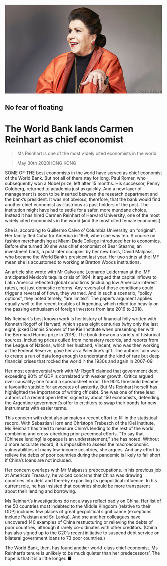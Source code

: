 ![](./images/20200530_FNP001_0.jpg)

## No fear of floating

# The World Bank lands Carmen Reinhart as chief economist

> Ms Reinhart is one of the most widely cited economists in the world

> May 30th 2020HONG KONG

SOME OF THE best economists in the world have served as chief economist of the World Bank. But not all of them stay for long. Paul Romer, who subsequently won a Nobel prize, left after 15 months. His successor, Penny Goldberg, returned to academia just as quickly. And a new layer of management is soon to be inserted between the research department and the bank’s president. It was not obvious, therefore, that the bank would find another chief economist as illustrious as past holders of the post. The institution might have had to settle for a safer, more mundane choice. Instead it has hired Carmen Reinhart of Harvard University, one of the most widely cited economists in the world (and the most cited female economist).

She is, according to Guillermo Calvo of Columbia University, an “original”. Her family fled Cuba for America in 1966, when she was ten. A course on fashion merchandising at Miami Dade College introduced her to economics. Before she turned 30 she was chief economist of Bear Stearns, an investment bank, a post later occupied by her new boss, David Malpass, who became the World Bank’s president last year. Her two stints at the IMF mean she is accustomed to working at Bretton Woods institutions.

An article she wrote with Mr Calvo and Leonardo Leiderman at the IMF anticipated Mexico’s tequila crisis of 1994. It argued that capital inflows to Latin America reflected global conditions (including low American interest rates), not just domestic reforms. Any reversal of those conditions could trigger a reversal of flows, they warned. And in such a scenario, “policy options”, they noted tersely, “are limited”. The paper’s argument applies equally well to the recent troubles of Argentina, which relied too heavily on the passing enthusiasm of foreign investors from late 2016 to 2018.

Ms Reinhart’s best known work is her history of financial folly written with Kenneth Rogoff of Harvard, which spans eight centuries (why only the last eight, joked Dennis Snower of the Kiel Institute when presenting her with the Bernhard Harms prize in 2018). The book drew on a variety of historical sources, including prices culled from monastery records, and reports from the League of Nations, which her husband, Vincent, who was then working at the Federal Reserve, gave her as a Valentine’s gift. The authors’ aim was to create a run of data long enough to understand the kind of rare but deep financial crises that rocked the world in the 1930s and again in 2007-09.

Her most controversial work with Mr Rogoff claimed that government debt exceeding 90% of GDP is correlated with weaker growth. Critics argued over causality; one found a spreadsheet error. The 90% threshold became a favourite statistic for advocates of austerity. But Ms Reinhart herself has highlighted the importance of writing off debt. She was one of three lead authors of a recent open letter, signed by about 150 economists, defending the Argentine government’s offer to creditors to swap their bonds for new instruments with easier terms.

This concern with debt also animates a recent effort to fill in the statistical record. With Sebastian Horn and Christoph Trebesch of the Kiel Institute, Ms Reinhart has tried to measure China’s lending to the rest of the world, combining and cross-checking prior piecemeal efforts. “To say that [Chinese lending] is opaque is an understatement,” she has noted. Without a more accurate record, it is impossible to assess the macroeconomic vulnerabilities of many low-income countries, she argues. And any effort to relieve the debts of poor countries during the pandemic is likely to fall short if China’s loans are not included.

Her concern overlaps with Mr Malpass’s preoccupations. In his previous job at America’s Treasury, he voiced concerns that China was drawing countries into debt and thereby expanding its geopolitical influence. In his current role, he has insisted that countries should be more transparent about their lending and borrowing.

Ms Reinhart’s investigations do not always reflect badly on China. Her list of the 50 countries most indebted to the Middle Kingdom (relative to their GDP) includes few places of great geopolitical significance (exceptions include Pakistan and Sri Lanka). And she and her colleagues have uncovered 140 examples of China restructuring or relieving the debts of poor countries, although it rarely co-ordinates with other creditors. (China has also signed up to the G20’s recent initiative to suspend debt service on bilateral government loans to 73 poor countries.)

The World Bank, then, has found another world-class chief economist. Ms Reinhart’s tenure is unlikely to be much quieter than her predecessors’. The hope is that it is a little longer. ■